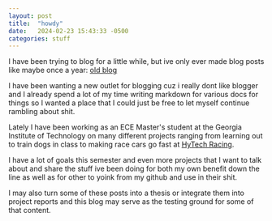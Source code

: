 ```yaml
---
layout: post
title:  "howdy"
date:   2024-02-23 15:43:33 -0500
categories: stuff
---
```


I have been trying to blog for a little while, but ive only ever made blog posts like maybe once a year: [old blog](https://nebs-corner.blogspot.com/)

I have been wanting a new outlet for blogging cuz i really dont like blogger and I already spend a lot of my time writing markdown for various docs for things so I wanted a place that I could just be free to let myself continue rambling about shit.

Lately I have been working as an ECE Master's student at the Georgia Institute of Technology on many different projects ranging from learning out to train dogs in class to making race cars go fast at [HyTech Racing](https://hytechracing.gatech.edu/). 

I have a lot of goals this semester and even more projects that I want to talk about and share the stuff ive been doing for both my own benefit down the line as well as for other to yoink from my github and use in their shit. 

I may also turn some of these posts into a thesis or integrate them into project reports and this blog may serve as the testing ground for some of that content. 
